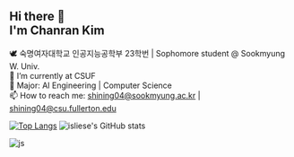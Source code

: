 ## Hi there 👋 <br>I'm Chanran Kim 

🕊️ 숙명여자대학교 인공지능공학부 23학번 | Sophomore student @ Sookmyung W. Univ. <br>
🔭 I’m currently at CSUF <br>
🌱 Major: AI Engineering | Computer Science <br>
📫 How to reach me: shining04@sookmyung.ac.kr | shining04@csu.fullerton.edu <br>

[![Top Langs](https://github-readme-stats.vercel.app/api/top-langs/?username=isliese)](https://github.com/anuraghazra/github-readme-stats)
![isliese's GitHub stats](https://github-readme-stats.vercel.app/api?username=isliese&hide=contribs,prs&show_icons=true&theme=graywhite)

![js](https://img.shields.io/badge/JavaScript-F7DF1E?style=for-the-badge&logo=JavaScript&logoColor=white)

